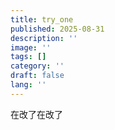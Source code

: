 ```yaml
---
title: try_one
published: 2025-08-31
description: ''
image: ''
tags: []
category: ''
draft: false 
lang: ''
---
```


在改了在改了
